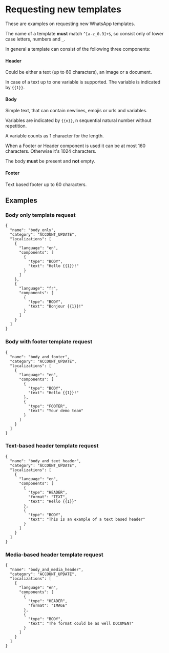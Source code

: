 # Requesting new templates

These are examples on requesting new WhatsApp templates. 

The name of a template **must** match `^[a-z_0.9]+$`, so consist only of lower case letters, numbers and `_`.

In general a template can consist of the following three components:

#### Header

Could be either a text (up to 60 characters), an image or a document.

In case of a text up to one variable is supported. The variable is indicated by `{{1}}`.

#### Body

Simple text, that can contain newlines, emojis or urls and variables.

Variables are indicated by `{{n}}`, n sequential natural number without repetition.

A variable counts as 1 character for the length.

When a Footer or Header component is used it can be at most 160 characters.
Otherwise it's 1024 characters. 

The body **must** be present and **not** empty.

#### Footer

Text based footer up to 60 characters.

## Examples

### Body only template request

````
{
  "name": "body_only",
  "category": "ACCOUNT_UPDATE",
  "localizations": [
    {
      "language": "en",
      "components": [
        {
          "type": "BODY",
          "text": "Hello {{1}}!"
        }
      ]
    },
    {
      "language": "fr",
      "components": [
        {
          "type": "BODY",
          "text": "Bonjour {{1}}!"
        }
      ]
    }
  ]
}
````

### Body with footer template request

````
{
  "name": "body_and_footer",
  "category": "ACCOUNT_UPDATE",
  "localizations": [
    {
      "language": "en",
      "components": [
        {
          "type": "BODY",
          "text": "Hello {{1}}!"
        },
        {
          "type": "FOOTER",
          "text": "Your demo team"
        }
      ]
    }
  ]
}
````

### Text-based header template request

````
{
  "name": "body_and_text_header",
  "category": "ACCOUNT_UPDATE",
  "localizations": [
    {
      "language": "en",
      "components": [
        {
          "type": "HEADER",
          "format": "TEXT",
          "text": "Hello {{1}}"
        },
        {
          "type": "BODY",
          "text": "This is an example of a text based header"
        }
      ]
    }
  ]
}
````

### Media-based header template request

````
{
  "name": "body_and_media_header",
  "category": "ACCOUNT_UPDATE",
  "localizations": [
    {
      "language": "en",
      "components": [
        {
          "type": "HEADER",
          "format": "IMAGE"
        },
        {
          "type": "BODY",
          "text": "The format could be as well DOCUMENT"
        }
      ]
    }
  ]
}
```` 